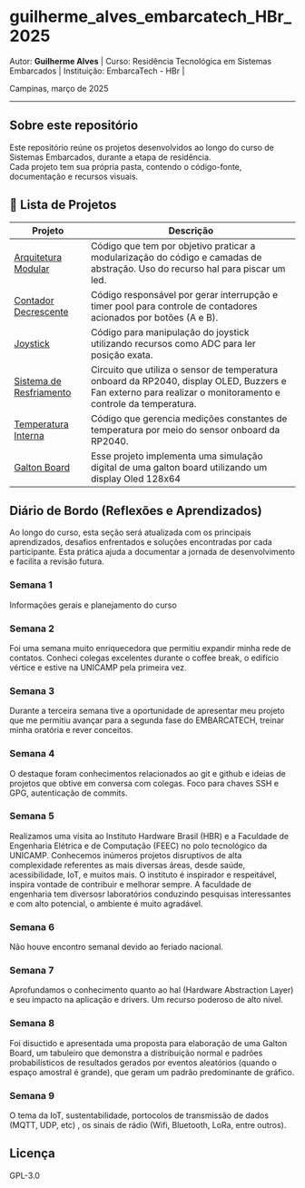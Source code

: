 # guilherme_alves_embarcatech_HBr_2025
Autor: **Guilherme Alves** |
Curso: Residência Tecnológica em Sistemas Embarcados |
Instituição: EmbarcaTech - HBr |

Campinas, março de 2025

---

## Sobre este repositório

Este repositório reúne os projetos desenvolvidos ao longo do curso de Sistemas Embarcados, durante a etapa de residência.  
Cada projeto tem sua própria pasta, contendo o código-fonte, documentação e recursos visuais.

## 📂 Lista de Projetos

| Projeto | Descrição |
|---------|-----------|
| [Arquitetura Modular](./projetos/arquitetura_modular/) | Código que tem por objetivo praticar a modularização do código e camadas de abstração. Uso do recurso hal para piscar um led. |
|[Contador Decrescente](./projetos/contador_decrescente/) | Código responsável por gerar interrupção e timer pool para controle de contadores acionados por botões (A e B). |
| [Joystick](./projetos/joystick/) | Código para manipulação do joystick utilizando recursos como ADC para ler posição exata. |
| [Sistema de Resfriamento](./projetos/sistema_resfriamento/) | Circuito que utiliza o sensor de temperatura onboard da RP2040, display OLED, Buzzers e Fan externo para realizar o monitoramento e controle da temperatura. |
|[Temperatura Interna](./projetos/temperatura_interna/) | Código que gerencia medições constantes de temperatura por meio do sensor onboard da RP2040. |
|[Galton Board](./projetos/galton_board/) |Esse projeto implementa uma simulação digital de uma galton board utilizando um display Oled 128x64 |




##  Diário de Bordo (Reflexões e Aprendizados)

Ao longo do curso, esta seção será atualizada com os principais aprendizados, desafios enfrentados e soluções encontradas por cada participante. Esta prática ajuda a documentar a jornada de desenvolvimento e facilita a revisão futura.


### Semana 1
Informações gerais e planejamento do curso

### Semana 2
Foi uma semana muito enriquecedora que permitiu expandir minha rede de contatos. Conheci colegas excelentes durante o coffee break, o edifício vértice e estive na UNICAMP pela primeira vez.

### Semana 3
Durante a terceira semana tive a oportunidade de apresentar meu projeto que me permitiu avançar para a segunda fase do EMBARCATECH, treinar minha oratória e rever conceitos.

### Semana 4
O destaque foram conhecimentos relacionados ao git e github e ideias de projetos que obtive em conversa com colegas. Foco para chaves SSH e GPG, autenticação de commits.

### Semana 5
Realizamos uma visita ao Instituto Hardware Brasil (HBR) e a Faculdade de Engenharia Elétrica e de Computação (FEEC) no polo tecnológico da UNICAMP. Conhecemos inúmeros projetos disruptivos de alta complexidade referentes as mais diversas áreas, desde saúde, acessibilidade, IoT, e muitos mais. O instituto é inspirador e respeitável, inspira vontade de contribuir e melhorar sempre. A faculdade de engenharia tem diversosr laboratórios conduzindo pesquisas interessantes e com alto potencial, o ambiente é muito agradável.

### Semana 6
Não houve encontro semanal devido ao feriado nacional.

### Semana 7
Aprofundamos o conhecimento quanto ao hal (Hardware Abstraction Layer) e seu impacto na aplicação e drivers. Um recurso poderoso de alto nível.

### Semana 8
Foi disuctido e apresentada uma proposta para elaboração de uma Galton Board, um tabuleiro que demonstra a distribuição normal e padrões probabilísticos de resultados gerados por eventos aleatórios (quando o espaço amostral é grande), que geram um padrão predominante de gráfico.

### Semana 9
O tema da IoT, sustentabilidade, portocolos de transmissão de dados (MQTT, UDP, etc) , os sinais de rádio (Wifi, Bluetooth, LoRa, entre outros).

## Licença

 GPL-3.0
